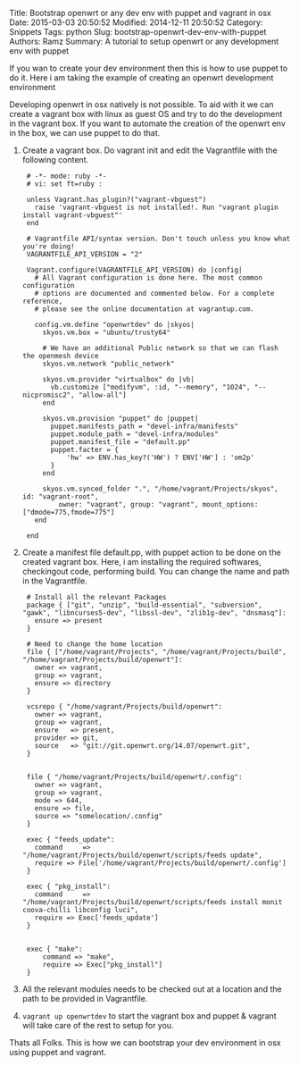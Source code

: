Title: Bootstrap openwrt or any dev env with puppet and vagrant in osx
Date: 2015-03-03 20:50:52
Modified: 2014-12-11 20:50:52
Category: Snippets
Tags: python
Slug: bootstrap-openwrt-dev-env-with-puppet
Authors: Ramz
Summary: A tutorial to setup openwrt or any development env with puppet

If you wan to create your dev environment then this is how to use puppet to do it.
Here i am taking the example of creating an openwrt development environment

Developing openwrt in osx natively is not possible. To aid with it we can create a vagrant box
with linux as guest OS and try to do the development in the vagrant box. If you want to automate
the creation of the openwrt env in the box, we can use puppet to do that.

1. Create a vagrant box. Do vagrant init and edit the Vagrantfile with the following content.

        # -*- mode: ruby -*-
        # vi: set ft=ruby :

        unless Vagrant.has_plugin?("vagrant-vbguest")
          raise 'vagrant-vbguest is not installed!. Run "vagrant plugin install vagrant-vbguest"'
        end

        # Vagrantfile API/syntax version. Don't touch unless you know what you're doing!
        VAGRANTFILE_API_VERSION = "2"

        Vagrant.configure(VAGRANTFILE_API_VERSION) do |config|
          # All Vagrant configuration is done here. The most common configuration
          # options are documented and commented below. For a complete reference,
          # please see the online documentation at vagrantup.com.

          config.vm.define "openwrtdev" do |skyos|
            skyos.vm.box = "ubuntu/trusty64"

            # We have an additional Public network so that we can flash the openmesh device
            skyos.vm.network "public_network"

            skyos.vm.provider "virtualbox" do |vb|
              vb.customize ["modifyvm", :id, "--memory", "1024", "--nicpromisc2", "allow-all"]
            end

            skyos.vm.provision "puppet" do |puppet|
              puppet.manifests_path = "devel-infra/manifests"
              puppet.module_path = "devel-infra/modules"
              puppet.manifest_file = "default.pp"
              puppet.facter = {
                  'hw' => ENV.has_key?('HW') ? ENV['HW'] : 'om2p'
              }
            end

            skyos.vm.synced_folder ".", "/home/vagrant/Projects/skyos", id: "vagrant-root",
                owner: "vagrant", group: "vagrant", mount_options: ["dmode=775,fmode=775"]
          end

        end

2. Create a manifest file default.pp, with puppet action to be done on the created vagrant box. Here, i am
   installing the required softwares, checkingout code, performing build.
   You can change the name and path in the Vagrantfile.


        # Install all the relevant Packages
        package { ["git", "unzip", "build-essential", "subversion", "gawk", "libncurses5-dev", "libssl-dev", "zlib1g-dev", "dnsmasq"]:
          ensure => present
        }

        # Need to change the home location
        file { ["/home/vagrant/Projects", "/home/vagrant/Projects/build", "/home/vagrant/Projects/build/openwrt"]:
          owner => vagrant,
          group => vagrant,
          ensure => directory
        }

        vcsrepo { "/home/vagrant/Projects/build/openwrt":
          owner => vagrant,
          group => vagrant,
          ensure   => present,
          provider => git,
          source   => "git://git.openwrt.org/14.07/openwrt.git",
        }


        file { "/home/vagrant/Projects/build/openwrt/.config":
          owner => vagrant,
          group => vagrant,
          mode => 644,
          ensure => file,
          source => "somelocation/.config"
        }

        exec { "feeds_update":
          command     => "/home/vagrant/Projects/build/openwrt/scripts/feeds update",
          require => File['/home/vagrant/Projects/build/openwrt/.config']
        }

        exec { "pkg_install":
          command     => "/home/vagrant/Projects/build/openwrt/scripts/feeds install monit coova-chilli libconfig luci",
          require => Exec['feeds_update']
        }


        exec { "make":
            command => "make",
            require => Exec["pkg_install"]
        }

3. All the relevant modules needs to be checked out at a location and the path to be provided in Vagrantfile.

4. ```vagrant up openwrtdev``` to start the vagrant box and puppet & vagrant will take care of the rest to setup for you.

Thats all Folks. This is how we can bootstrap your dev environment in osx using puppet and vagrant.
